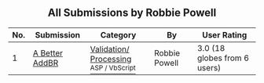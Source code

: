 ﻿<div align="center">

## All Submissions by Robbie Powell

</div>

No.  | Submission | Category | By   | User Rating
---- | ---------- | -------- | ---- | -----------
1 | [A Better AddBR<br />](https://github.com/Planet-Source-Code/robbie-powell-a-better-addbr__4-6315) | [Validation/ Processing<br /><sup>ASP / VbScript</sup>](../ByCategory/validation-processing__4-16.md) | Robbie Powell | 3.0 (18 globes from 6 users)
